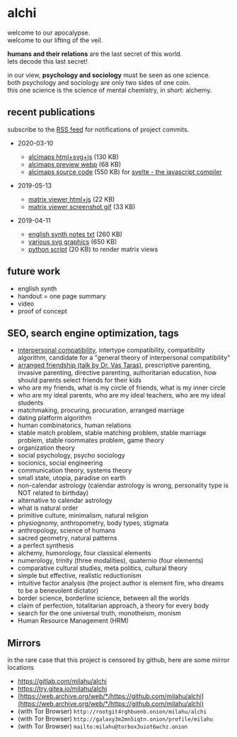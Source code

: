 # alchi

welcome to our apocalypse.  
welcome to our lifting of the veil.

**humans and their relations** are the last secret of this world.  
lets decode this last secret!

in our view, **psychology and sociology** must be seen as one science.  
both psychology and sociology are only two sides of one coin.  
this one science is the science of mental chemistry, in short: alchemy.

## recent publications

subscribe to the [RSS feed](https://github.com/milahu/alchi/commits/master.atom) for notifications of project commits.

* 2020-03-10
  * [alcimaps html+svg+js](https://milahu.github.io/alchi/alcimaps.2020-03-10.html) (130 KB)
  * [alcimaps preview webp](https://milahu.github.io/alchi/alcimaps-2020-03-10.html.preview.webp) (68 KB)
  * [alcimaps source code](https://github.com/milahu/alcimaps) (550 KB) for [svelte - the javascript compiler](https://svelte.dev/repl/hello-world)

* 2019-05-13
  * [matrix viewer html+js](https://milahu.github.io/alchi/alchi-matrix-viewer.2019-05-13.html) (22 KB)
  * [matrix viewer screenshot gif](../../raw/master/alchi-matrix-viewer.2019-05-08.html.M3.gif) (33 KB)

* 2019-04-11
  * [english synth notes txt](../../raw/master/alchi%20draft%202019-04-11/alchi%20synth%20english%202019-04-11.txt) (260 KB)
  * [various svg graphics](../../tree/master/alchi%20draft%202019-04-11/) (650 KB)
  * [python script](../../raw/master/alchi%20draft%202019-04-11/alchi-web.py) (20 KB) to render matrix views

## future work

* english synth
* handout = one page summary
* video
* proof of concept

## SEO, search engine optimization, tags

* [interpersonal compatibility](https://en.wikipedia.org/wiki/Interpersonal_compatibility), intertype compatibility, compatibility algorithm, candidate for a "general theory of interpersonal compatibility"
* [arranged friendship (talk by Dr. Vas Taras)](https://www.youtube.com/watch?v=JlEJbC5k914), prescriptive parenting, invasive parenting, directive parenting, authoritarian education, how should parents select friends for their kids
* who are my friends, what is my circle of friends, what is my inner circle
* who are my ideal parents, who are my ideal teachers, who are my ideal students
* matchmaking, procuring, procuration, arranged marriage
* dating platform algorithm
* human combinatorics, human relations
* stable match problem, stable matching problem, stable marriage problem, stable roommates problem, game theory
* organization theory
* social psychology, psycho sociology
* socionics, social engineering
* communication theory, systems theory
* small state, utopia, paradise on earth
* non-calendar astrology (calendar astrology is wrong, personality type is NOT related to birthday)
* alternative to calendar astrology
* what is natural order
* primitive culture, minimalism, natural religion
* physiognomy, anthropometry, body types, stigmata
* anthropology, science of humans
* sacred geometry, natural patterns
* a perfect synthesis
* alchemy, humorology, four classical elements
* numerology, trinity (three modalities), quaternio (four elements)
* comparative cultural studies, meta politics, cultural theory
* simple but effective, realistic reductionism
* intuitive factor analysis (the project author is element fire, who dreams to be a benevolent dictator)
* border science, borderline science, between all the worlds
* claim of perfection, totalitarian approach, a theory for every body
* search for the one universal truth, monotheism, monism
* Human Resource Management (HRM)

## Mirrors

in the rare case that this project is censored by github, here are some mirror locations

* https://gitlab.com/milahu/alchi
* https://try.gitea.io/milahu/alchi
* [https://web.archive.org/web/*/https://github.com/milahu/alchi](https://web.archive.org/web/*/https://github.com/milahu/alchi)
* (with Tor Browser) `http://rootgit4rghbuenb.onion/milahu/alchi`
* (with Tor Browser) `http://galaxy3m2mn5iqtn.onion/profile/milahu`
* (with Tor Browser) `mailto:milahu@torbox3uiot6wchz.onion`
